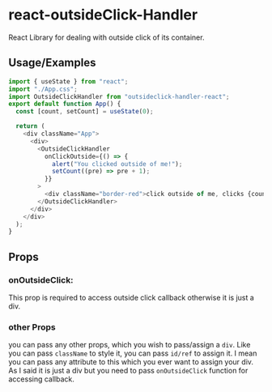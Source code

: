 
# react-outsideClick-Handler

React Library for dealing with outside click of its container.




## Usage/Examples

```javascript
import { useState } from "react";
import "./App.css";
import OutsideClickHandler from "outsideclick-handler-react";
export default function App() {
  const [count, setCount] = useState(0);

  return (
    <div className="App">
      <div>
        <OutsideClickHandler
          onClickOutside={() => {
            alert("You clicked outside of me!");
            setCount((pre) => pre + 1);
          }}
        >
          <div className="border-red">click outside of me, clicks {count}</div>
        </OutsideClickHandler>
      </div>
    </div>
  );
}
```



## Props

### onOutsideClick:
This prop is required to access outside click callback otherwise it is just a div.

### other Props
you can pass any other props, which you wish to pass/assign a `div`. 
Like you can pass `className` to style it, you can pass `id/ref` to assign it. I mean you can pass any attribute to this which you ever want to assign your div. As I said it is just a div but you need to pass `onOutsideClick` function for accessing callback.